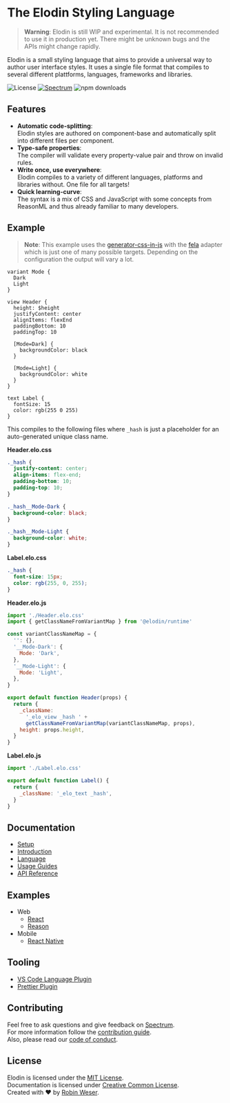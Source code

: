 # The Elodin Styling Language

> **Warning**: Elodin is still WIP and experimental. It is not recommended to use it in production yet. There might be unknown bugs and the APIs might change rapidly.

Elodin is a small styling language that aims to provide a universal way to author user interface styles. It uses a single file format that compiles to several different plattforms, languages, frameworks and libraries.

<img alt="License" src="https://img.shields.io/badge/license-MIT-brightgreen.svg"></a> <a href="https://spectrum.chat/elodin"><img alt="Spectrum" src="https://img.shields.io/badge/support-spectrum-brightgreen.svg"></a> <img alt="npm downloads" src="https://img.shields.io/npm/dm/@elodin/core.svg">

## Features

- **Automatic code-splitting**:<br>Elodin styles are authored on component-base and automatically split into different files per component.
- **Type-safe properties**: <br>The compiler will validate every property-value pair and throw on invalid rules.
- **Write once, use everywhere**: <br>Elodin compiles to a variety of different languages, platforms and libraries without. One file for all targets!
- **Quick learning-curve**:<br>The syntax is a mix of CSS and JavaScript with some concepts from ReasonML and thus already familiar to many developers.

## Example

> **Note**: This example uses the [generator-css-in-js]() with the [fela]() adapter which is just one of many possible targets. Depending on the configuration the output will vary a lot.

```
variant Mode {
  Dark
  Light
}

view Header {
  height: $height
  justifyContent: center
  alignItems: flexEnd
  paddingBottom: 10
  paddingTop: 10

  [Mode=Dark] {
    backgroundColor: black
  }

  [Mode=Light] {
    backgroundColor: white
  }
}

text Label {
  fontSize: 15
  color: rgb(255 0 255)
}
```

This compiles to the following files where `_hash` is just a placeholder for an auto-generated unique class name.

**Header.elo.css**

```css
._hash {
  justify-content: center;
  align-items: flex-end;
  padding-bottom: 10;
  padding-top: 10;
}

._hash__Mode-Dark {
  background-color: black;
}

._hash__Mode-Light {
  background-color: white;
}
```

**Label.elo.css**

```css
._hash {
  font-size: 15px;
  color: rgb(255, 0, 255);
}
```

**Header.elo.js**

```js
import './Header.elo.css'
import { getClassNameFromVariantMap } from '@elodin/runtime'

const variantClassNameMap = {
  '': {},
  '__Mode-Dark': {
    Mode: 'Dark',
  },
  '__Mode-Light': {
    Mode: 'Light',
  },
}

export default function Header(props) {
  return {
    _className:
      '_elo_view _hash ' +
      getClassNameFromVariantMap(variantClassNameMap, props),
    height: props.height,
  }
}
```

**Label.elo.js**

```js
import './Label.elo.css'

export default function Label() {
  return {
    _className: '_elo_text _hash',
  }
}
```

## Documentation

- [Setup]()
- [Introduction]()
- [Language]()
- [Usage Guides]()
- [API Reference]()

## Examples

- Web
  - [React](examples/react)
  - [Reason](examples/reason)
- Mobile
  - [React Native](examples/react-native)

## Tooling

- [VS Code Language Plugin](https://marketplace.visualstudio.com/items?itemName=robinweser.language-elodin)
- [Prettier Plugin](../packages/pretter-plugin-elodin)

## Contributing

Feel free to ask questions and give feedback on [Spectrum](https://spectrum.chat/elodin).<br>
For more information follow the [contribution guide](.github/CONTRIBUTING.md).<br>
Also, please read our [code of conduct](.github/CODE_OF_CONDUCT.md).

## License

Elodin is licensed under the [MIT License](http://opensource.org/licenses/MIT).<br>
Documentation is licensed under [Creative Common License](http://creativecommons.org/licenses/by/4.0/).<br>
Created with ♥ by [Robin Weser](http://weser.io).
